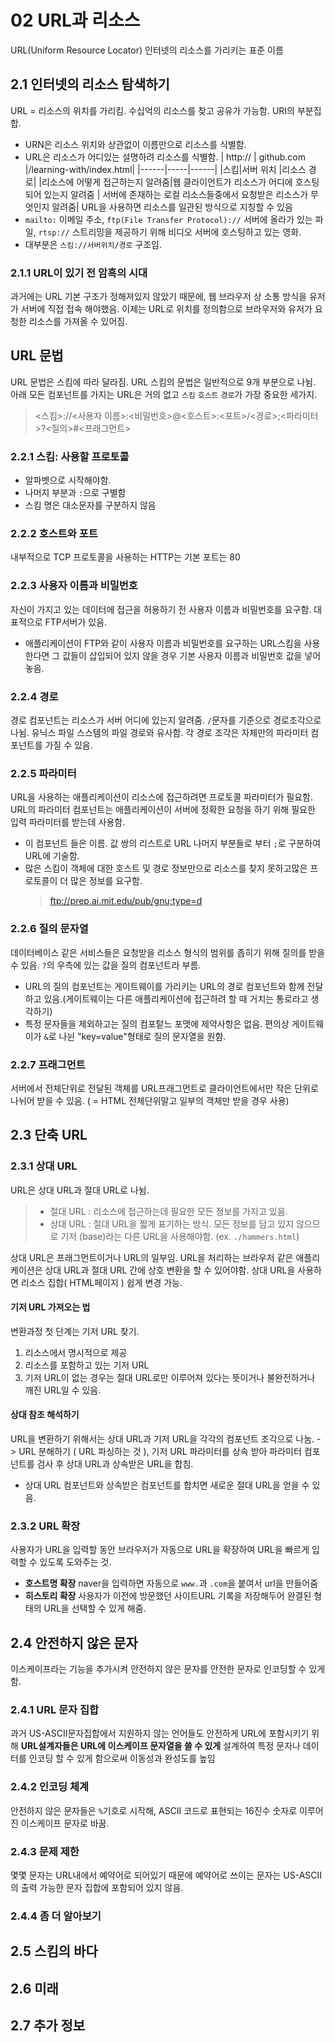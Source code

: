 # 02 URL과 리소스

URL(Uniform Resource Locator) 인터넷의 리소스를 가리키는 표준 이름

## 2.1 인터넷의 리소스 탐색하기

URL = 리소스의 위치를 가리킴. 수십억의 리소스를 찾고 공유가 가능함. URI의 부분집합.

- URN은 리소스 위치와 상관없이 이름만으로 리소스를 식별함.
- URL은 리소스가 어디있는 설명하려 리소스를 식별함.
  | http:// | github.com |/learning-with/index.html|
  |------|-----|------|
  |스킴|서버 위치 |리소스 경로|
  |리소스에 어떻게 접근하는지 알려줌|웹 클라이언트가 리소스가 어디에 호스팅 되어 있는지 알려줌 | 서버에 존재하는 로컬 리소스들중에서 요청받은 리소스가 무엇인지 알려줌|
  URL을 사용하면 리소스를 일관된 방식으로 지칭할 수 있음
- `mailto:` 이메일 주소, `ftp(File Transfer Protocol)://` 서버에 올라가 있는 파일, `rtsp://` 스트리밍을 제공하기 위해 비디오 서버에 호스팅하고 있는 영화.
- 대부분은 `스킴://서버위치/경로` 구조임.

### 2.1.1 URL이 있기 전 암흑의 시대

과거에는 URL 기본 구조가 정해져있지 않았기 때문에, 웹 브라우저 상 소통 방식을 유저가 서버에 직접 접속 해야했음. 이제는 URL로 위치를 정의함으로 브라우저와 유저가 요청한 리소스를 가져올 수 있어짐.

## URL 문법

URL 문법은 스킴에 따라 달라짐. URL 스킴의 문법은 일반적으로 9개 부분으로 나뉨. 아래 모든 컴포넌트를 가지는 URL은 거의 없고 `스킴` `호스트` `경로`가 가장 중요한 세가지.

> <스킴>://<사용자 이름>:<비밀번호>@<호스트>:<포트>/<경로>;<파라미터>?<질의>#<프래그먼트>

### 2.2.1 스킴: 사용할 프로토콜

- 알파벳으로 시작해야함.
- 나머지 부분과 `:`으로 구별함
- 스킴 명은 대소문자를 구분하지 않음

### 2.2.2 호스트와 포트

내부적으로 TCP 프로토콜을 사용하는 HTTP는 기본 포트는 80

### 2.2.3 사용자 이름과 비밀번호

자신이 가지고 있는 데이터에 접근을 허용하기 전 사용자 이름과 비밀번호를 요구함. 대표적으로 FTP서버가 있음.

- 애플리케이션이 FTP와 같이 사용자 이름과 비밀번호를 요구하는 URL스킴을 사용한다면 그 값들이 삽입되어 있지 않을 경우 기본 사용자 이름과 비밀번호 값을 넣어놓음.

### 2.2.4 경로

경로 컴포넌트는 리소스가 서버 어디에 있는지 알려줌. `/`문자를 기준으로 경로조각으로 나뉨. 유닉스 파일 스스템의 파일 경로와 유사함. 각 경로 조각은 자체만의 파라미터 컴포넌트를 가질 수 있음.

### 2.2.5 파라미터

URL을 사용하는 애플리케이션이 리소스에 접근하려면 프로토콜 파라미터가 필요함. URL의 파라미터 컴포넌트는 애플리케이션이 서버에 정확한 요청을 하기 위해 필요한 입력 파라미터를 받는데 사용함.

- 이 컴포넌트 들은 이름. 값 쌍의 리스트로 URL 나머지 부분들로 부터 `;`로 구분하여 URL에 기술함.
- 많은 스킴이 객체에 대한 호스트 및 경로 정보만으로 리소스를 찾지 못하고많은 프로토콜이 더 많은 정보를 요구함.
  > ftp://prep.ai.mit.edu/pub/gnu;type=d

### 2.2.6 질의 문자열

데이터베이스 같은 서비스들은 요청받을 리소스 형식의 범위를 좁히기 위해 질의를 받을 수 있음. `?`의 우측에 있는 값을 질의 컴포넌트라 부름.

- URL의 질의 컴포넌트는 게이트웨이를 가리키는 URL의 경로 컴포넌트와 함께 전달하고 있음.(게이트웨이는 다른 애플리케이션에 접근하려 할 때 거치는 통로라고 생각하기)
- 특정 문자들을 제외하고는 질의 컴포텉느 포맷에 제약사항은 없음.
  편의상 게이트웨이가 `&`로 나뉜 "key=value"형태로 질의 문자열을 원함.

### 2.2.7 프래그먼트

서버에서 전체단위로 전달된 객체를 URL프래그먼트로 클라이언트에서만 작은 단위로 나뉘어 받을 수 있음. ( = HTML 전체단위말고 일부의 객체만 받을 경우 사용)

## 2.3 단축 URL

### 2.3.1 상대 URL

URL은 상대 URL과 절대 URL로 나뉨.

> - 절대 URL : 리소스에 접근하는데 필요한 모든 정보를 가지고 있음.
> - 상대 URL : 절대 URL을 짧게 표기하는 방식. 모든 정보를 담고 있지 않으므로 기저 (base)라는 다른 URL을 사용해야함. (ex. `./hammers.html`)

상대 URL은 프래그먼트이거나 URL의 일부임. URL을 처리하는 브라우저 같은 애플리케이션은 상대 URL과 절대 URL 간에 상호 변환을 할 수 있어야함. 상대 URL을 사용하면 리소스 집합( HTML페이지 ) 쉽게 변경 가능.

#### 기저 URL 가져오는 법

변환과정 첫 단계는 기저 URL 찾기.

1. 리소스에서 명시적으로 제공
2. 리소스를 포함하고 있는 기저 URL
3. 기저 URL이 없는 경우는 절대 URL로만 이루어져 있다는 뜻이거나 불완전하거나 깨진 URL일 수 있음.

#### 상대 참조 해석하기

URL을 변환하기 위해서는 상대 URL과 기저 URL을 각각의 컴포넌트 조각으로 나눔. -> URL 분해하기 ( URL 파싱하는 것 ), 기저 URL 파라미터를 상속 받아 파라미터 컴포넌트를 검사 후 상대 URL과 상속받은 URL을 합침.

- 상대 URL 컴포넌트와 상속받은 컴포넌트를 합치면 새로운 절대 URL을 얻을 수 있음.

### 2.3.2 URL 확장

사용자가 URL을 입력할 동안 브라우저가 자동으로 URL을 확장하여 URL을 빠르게 입력할 수 있도록 도와주는 것.

- **호스트명 확장** naver을 입력하면 자동으로 `www.`과 `.com`을 붙여서 url을 만들어줌
- **히스토리 확장** 사용자가 이전에 방문했던 사이트URL 기록을 저장해두어 완결된 형태의 URL을 선택할 수 있게 해줌.

## 2.4 안전하지 않은 문자

이스케이프라는 기능을 추가시켜 안전하지 않은 문자를 안전한 문자로 인코딩할 수 있게함.

### 2.4.1 URL 문자 집합

과거 US-ASCII문자집합에서 지원하지 않는 언어들도 안전하게 URL에 포함시키기 위해 **URL설계자들은 URL에 이스케이프 문자열을 쓸 수 있게** 설계하여 특정 문자나 데이터를 인코딩 할 수 있게 함으로써 이동성과 완성도를 높임

### 2.4.2 인코딩 체계

안전하지 않은 문자들은 `%`기호로 시작해, ASCII 코드로 표현되는 16진수 숫자로 이루어진 이스케이프 문자로 바꿈.

### 2.4.3 문제 제한

몇몇 문자는 URL내에서 예약어로 되어있기 때문에 예약어로 쓰이는 문자는 US-ASCII의 출력 가능한 문자 집합에 포함되어 있지 않음.

### 2.4.4 좀 더 알아보기

## 2.5 스킴의 바다

## 2.6 미래

## 2.7 추가 정보
